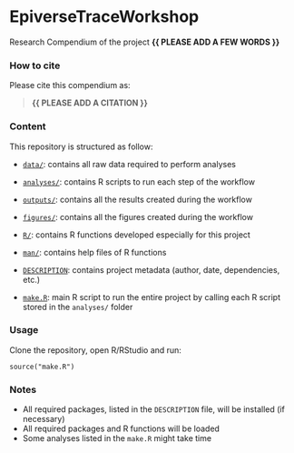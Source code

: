 <!-- README.md is generated from README.Rmd. Please edit that file -->

# EpiverseTraceWorkshop

<!-- badges: start -->
<!-- badges: end -->

Research Compendium of the project **{{ PLEASE ADD A FEW WORDS }}**

### How to cite

Please cite this compendium as:

> **{{ PLEASE ADD A CITATION }}**

### Content

This repository is structured as follow:

-   [`data/`](https://github.com/emiel200/EpiverseTraceWorkshop/tree/master/data):
    contains all raw data required to perform analyses

-   [`analyses/`](https://github.com/emiel200/EpiverseTraceWorkshop/tree/main/analyses/):
    contains R scripts to run each step of the workflow

-   [`outputs/`](https://github.com/emiel200/EpiverseTraceWorkshop/tree/main/outputs):
    contains all the results created during the workflow

-   [`figures/`](https://github.com/emiel200/EpiverseTraceWorkshop/tree/main/figures):
    contains all the figures created during the workflow

-   [`R/`](https://github.com/emiel200/EpiverseTraceWorkshop/tree/main/R):
    contains R functions developed especially for this project

-   [`man/`](https://github.com/emiel200/EpiverseTraceWorkshop/tree/main/man):
    contains help files of R functions

-   [`DESCRIPTION`](https://github.com/emiel200/EpiverseTraceWorkshop/tree/main/DESCRIPTION):
    contains project metadata (author, date, dependencies, etc.)

-   [`make.R`](https://github.com/emiel200/EpiverseTraceWorkshop/tree/main/make.R):
    main R script to run the entire project by calling each R script
    stored in the `analyses/` folder

### Usage

Clone the repository, open R/RStudio and run:

    source("make.R")

### Notes

-   All required packages, listed in the `DESCRIPTION` file, will be
    installed (if necessary)
-   All required packages and R functions will be loaded
-   Some analyses listed in the `make.R` might take time

